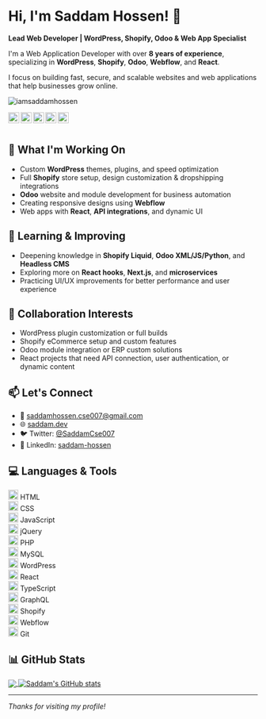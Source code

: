 # Hi, I'm Saddam Hossen! 👋  
**Lead Web Developer | WordPress, Shopify, Odoo & Web App Specialist**

I'm a Web Application Developer with over **8 years of experience**, specializing in **WordPress**, **Shopify**, **Odoo**, **Webflow**, and **React**.

I focus on building fast, secure, and scalable websites and web applications that help businesses grow online.

<p align="left">
  <img src="https://komarev.com/ghpvc/?username=iamsaddamhossen&label=Profile%20Views&color=0e75b6&style=flat" alt="iamsaddamhossen" />
</p>

<a href="https://twitter.com/SaddamCse007">
  <img align="left" alt="Twitter" width="22px" src="https://cdn.jsdelivr.net/npm/simple-icons@v3/icons/twitter.svg" />
</a>
<a href="https://linkedin.com/in/saddam-hossen-a8562b131">
  <img align="left" alt="LinkedIn" width="22px" src="https://cdn.jsdelivr.net/npm/simple-icons@v3/icons/linkedin.svg" />
</a>
<a href="https://github.com/iamsaddamhossen">
  <img align="left" alt="GitHub" width="22px" src="https://cdn.jsdelivr.net/npm/simple-icons@v3/icons/github.svg" />
</a>
<a href="https://instagram.com/saddam.wp/">
  <img align="left" alt="Instagram" width="22px" src="https://cdn.jsdelivr.net/npm/simple-icons@v3/icons/instagram.svg" />
</a>
<a href="https://www.facebook.com/iamsaddamhossen/">
  <img align="left" alt="Facebook" width="22px" src="https://cdn.jsdelivr.net/npm/simple-icons@v3/icons/facebook.svg" />
</a>

<br/><br/>

## 🔭 What I'm Working On  
- Custom **WordPress** themes, plugins, and speed optimization  
- Full **Shopify** store setup, design customization & dropshipping integrations  
- **Odoo** website and module development for business automation  
- Creating responsive designs using **Webflow**  
- Web apps with **React**, **API integrations**, and dynamic UI

## 🌱 Learning & Improving  
- Deepening knowledge in **Shopify Liquid**, **Odoo XML/JS/Python**, and **Headless CMS**  
- Exploring more on **React hooks**, **Next.js**, and **microservices**  
- Practicing UI/UX improvements for better performance and user experience

## 🤝 Collaboration Interests  
- WordPress plugin customization or full builds  
- Shopify eCommerce setup and custom features  
- Odoo module integration or ERP custom solutions  
- React projects that need API connection, user authentication, or dynamic content

## 📫 Let's Connect  
- 📧 saddamhossen.cse007@gmail.com  
- 🌐 [saddam.dev](https://saddam.dev)  
- 🐦 Twitter: [@SaddamCse007](https://twitter.com/SaddamCse007)  
- 💼 LinkedIn: [saddam-hossen](https://linkedin.com/in/saddam-hossen-a8562b131)

## 💻 Languages & Tools  
<code><img height="20" src="https://img.icons8.com/color/48/000000/html-5.png"></code> HTML  
<code><img height="20" src="https://img.icons8.com/color/48/000000/css3.png"></code> CSS  
<code><img height="20" src="https://img.icons8.com/color/48/000000/javascript.png"></code> JavaScript  
<code><img height="20" src="https://img.icons8.com/ios-filled/50/000000/jquery.png"></code> jQuery  
<code><img height="20" src="https://img.icons8.com/color/48/000000/php.png"></code> PHP  
<code><img height="20" src="https://img.icons8.com/color/48/000000/mysql.png"></code> MySQL  
<code><img height="20" src="https://img.icons8.com/color/48/000000/wordpress.png"></code> WordPress  
<code><img height="20" src="https://img.icons8.com/color/48/000000/react-native.png"></code> React  
<code><img height="20" src="https://img.icons8.com/color/48/000000/typescript.png"></code> TypeScript  
<code><img height="20" src="https://img.icons8.com/color/48/000000/graphql.png"></code> GraphQL  
<code><img height="20" src="https://img.icons8.com/color/48/000000/shopify.png"></code> Shopify  
<code><img height="20" src="https://img.icons8.com/color/48/000000/webflow.png"></code> Webflow  
<code><img height="20" src="https://img.icons8.com/color/48/000000/git.png"></code> Git

## 📊 GitHub Stats  
<a href="https://github.com/iamsaddamhossen">
  <img align="center" src="https://github-readme-stats.vercel.app/api/top-langs/?username=iamsaddamhossen&theme=light&hide_langs_below=1" />
</a>
<a href="https://github.com/iamsaddamhossen">
  <img align="center" src="https://github-readme-stats.vercel.app/api?username=iamsaddamhossen&show_icons=true&theme=light&line_height=27" alt="Saddam's GitHub stats"/>
</a>

---

_Thanks for visiting my profile!_

